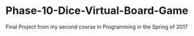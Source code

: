 # Phase-10-Dice-Virtual-Board-Game
Final Project from my second course in Programming in the Spring of 2017
